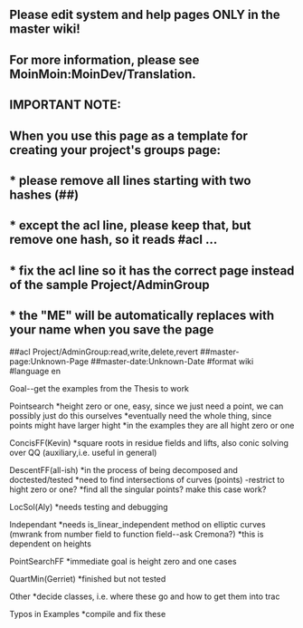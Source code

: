 ## Please edit system and help pages ONLY in the master wiki!
## For more information, please see MoinMoin:MoinDev/Translation.
## IMPORTANT NOTE:
## When you use this page as a template for creating your project's groups page:
##  * please remove all lines starting with two hashes (##)
##  * except the acl line, please keep that, but remove one hash, so it reads #acl ...
##  * fix the acl line so it has the correct page instead of the sample Project/AdminGroup
##  * the "ME" will be automatically replaces with your name when you save the page
##acl Project/AdminGroup:read,write,delete,revert
##master-page:Unknown-Page
##master-date:Unknown-Date
#format wiki
#language en

Goal--get the examples from the Thesis to work

Pointsearch *height zero or one, easy, since we just need a point, we can possibly just do this ourselves
            *eventually need the whole thing, since points might have larger hight
            *in the examples they are all hight zero or one

ConcisFF(Kevin) *square roots in residue fields and lifts, also conic solving over QQ (auxiliary,i.e. useful in general)

DescentFF(all-ish) *in the process of being decomposed and doctested/tested
                   *need to find intersections of curves (points) -restrict to hight zero or one?
                   *find all the singular points? make this case work?

LocSol(Aly) *needs testing and debugging

Independant *needs is_linear_independent method on elliptic curves (mwrank from number field to function field--ask Cremona?)
            *this is dependent on heights

PointSearchFF *immediate goal is height zero and one cases

QuartMin(Gerriet) *finished but not tested

Other *decide classes, i.e. where these go and how to get them into trac

Typos in Examples *compile and fix these
